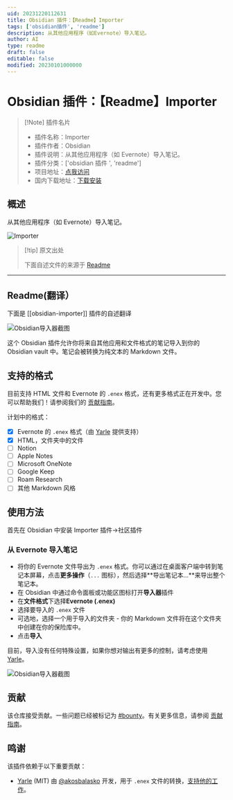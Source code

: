 ```yaml
---
uid: 20231220112631
title: Obsidian 插件：【Readme】Importer
tags: ['obsidian插件', 'readme']
description: 从其他应用程序（如Evernote）导入笔记。
author: AI
type: readme
draft: false
editable: false
modified: 20230101000000
---
```


# Obsidian 插件：【Readme】Importer

> [!Note] 插件名片
> - 插件名称：Importer
> - 插件作者：Obsidian
> - 插件说明：从其他应用程序（如 Evernote）导入笔记。
> - 插件分类：['obsidian 插件 ', 'readme']
> - 项目地址：[点我访问](https://github.com/obsidianmd/obsidian-importer)
> - 国内下载地址：[下载安装](https://pkmer.cn/products/plugin/pluginMarket/?obsidian-importer)

## 概述

从其他应用程序（如 Evernote）导入笔记。

![Importer](https://cdn.pkmer.cn/covers/obsidian-importer.png!pkmer)

> [!tip] 原文出处
>
>下面自述文件的来源于 [Readme](https://ghproxy.net/https://raw.githubusercontent.com/obsidianmd/obsidian-importer/master/README.md)

---

## Readme(翻译）

下面是 [[obsidian-importer]] 插件的自述翻译

![Obsidian导入器截图](https://cdn.pkmer.cn/covers/obsidian-importer_2_0.png!pkmer)

这个 Obsidian 插件允许你将来自其他应用和文件格式的笔记导入到你的 Obsidian vault 中。笔记会被转换为纯文本的 Markdown 文件。

## 支持的格式

目前支持 HTML 文件和 Evernote 的 `.enex` 格式，还有更多格式正在开发中。您可以帮助我们！请参阅我们的 [贡献指南](/CONTRIBUTING.md)。

计划中的格式：

- [x] Evernote 的 `.enex` 格式（由 [Yarle](https://github.com/akosbalasko/yarle) 提供支持）
- [x] HTML，文件夹中的文件
- [ ] Notion
- [ ] Apple Notes
- [ ] Microsoft OneNote
- [ ] Google Keep
- [ ] Roam Research
- [ ] 其他 Markdown 风格

## 使用方法

首先在 Obsidian 中安装 Importer 插件→社区插件

### 从 Evernote 导入笔记

- 将你的 Evernote 文件导出为 `.enex` 格式。你可以通过在桌面客户端中转到笔记本屏幕，点击**更多操作**（`...` 图标），然后选择**导出笔记本...**来导出整个笔记本。
- 在 Obsidian 中通过命令面板或功能区图标打开**导入器**插件
- 在**文件格式**下选择**Evernote (.enex)**
- 选择要导入的 `.enex` 文件
- 可选地，选择一个用于导入的文件夹 - 你的 Markdown 文件将在这个文件夹中创建在你的保险库中。
- 点击**导入**

目前，导入没有任何特殊设置，如果你想对输出有更多的控制，请考虑使用 [Yarle](https://github.com/akosbalasko/yarle)。

![Obsidian导入器截图](https://cdn.pkmer.cn/covers/obsidian-importer_2_1.png!pkmer)

## 贡献

该仓库接受贡献。一些问题已经被标记为 [#bounty](https://github.com/obsidianmd/obsidian-importer/labels/bounty)。有关更多信息，请参阅 [贡献指南](/CONTRIBUTING.md)。

## 鸣谢

该插件依赖于以下重要贡献：

- [Yarle](https://github.com/akosbalasko/yarle) (MIT) 由 [@akosbalasko](https://github.com/akosbalasko) 开发，用于 `.enex` 文件的转换，[支持他的工作](https://www.buymeacoffee.com/akosbalasko)。



